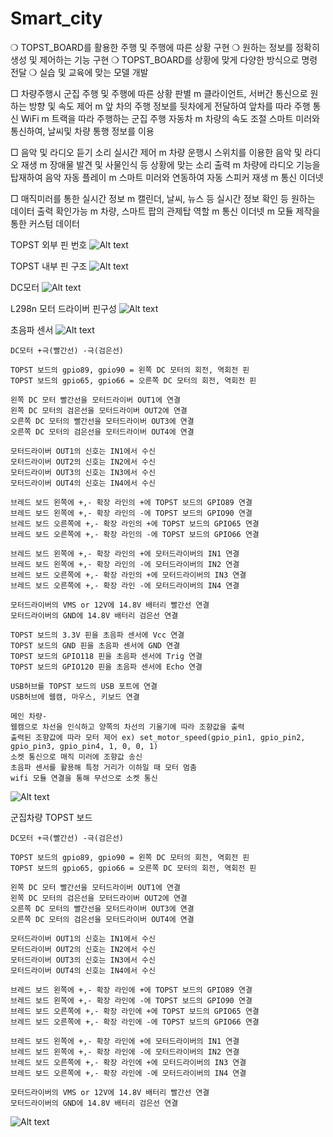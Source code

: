 # Smart_city
❍ TOPST_BOARD를 활용한 주행 및 주행에 따른 상황 구현
❍ 원하는 정보를 정확히 생성 및 제어하는 기능 구현
❍ TOPST_BOARD를 상황에 맞게 다양한 방식으로 명령 전달
❍ 실습 및 교육에 맞는 모델 개발

□ 차량주행시 군집 주행 및 주행에 따른 상황 판별
    m 클라이언트, 서버간 통신으로 원하는 방향 및 속도 제어
    m 앞 차의 주행 정보를 뒷차에게 전달하여 앞차를 따라 주행 통신 WiFi
    m 트랙을 따라 주행하는 군집 주행 자동차
    m 차량의 속도 조절 스마트 미러와 통신하여, 날씨및 차량 통행 정보를 이용

□ 음악 및 라디오 듣기 소리 실시간 제어
    m 차량 운행시 스위치를 이용한 음악 및 라디오 재생 
    m 장애물 발견 및 사물인식 등 상황에 맞는 소리 출력
    m 차량에 라디오 기능을 탑재하여 음악 자동 플레이
    m 스마트 미러와 연동하여 자동 스피커 재생 
    m 통신 이더넷

□ 매직미러를 통한 실시간 정보
    m 캘린더, 날씨, 뉴스 등 실시간 정보 확인 등 원하는 데이터 출력 확인가능
    m 차량, 스마트 팝의 관제탑 역할
    m 통신 이더넷
    m 모듈 제작을 통한 커스텀 데이터

TOPST 외부 핀 번호
![Alt text](<Untitled (1).png>)

TOPST 내부 핀 구조
![Alt text](<Untitled (2).png>)

DC모터
![Alt text](<Untitled (3).png>)

L298n 모터 드라이버 핀구성
![Alt text](<Untitled (4).png>)

초음파 센서
![Alt text](<Untitled (5).png>)

```
DC모터 +극(빨간선) -극(검은선)

TOPST 보드의 gpio89, gpio90 = 왼쪽 DC 모터의 회전, 역회전 핀
TOPST 보드의 gpio65, gpio66 = 오른쪽 DC 모터의 회전, 역회전 핀

왼쪽 DC 모터 빨간선을 모터드라이버 OUT1에 연결
왼쪽 DC 모터의 검은선을 모터드라이버 OUT2에 연결
오른쪽 DC 모터의 빨간선을 모터드라이버 OUT3에 연결
오른쪽 DC 모터의 검은선을 모터드라이버 OUT4에 연결

모터드라이버 OUT1의 신호는 IN1에서 수신
모터드라이버 OUT2의 신호는 IN2에서 수신
모터드라이버 OUT3의 신호는 IN3에서 수신
모터드라이버 OUT4의 신호는 IN4에서 수신

브레드 보드 왼쪽에 +,- 확장 라인의 +에 TOPST 보드의 GPIO89 연결
브레드 보드 왼쪽에 +,- 확장 라인의 -에 TOPST 보드의 GPIO90 연결
브레드 보드 오른쪽에 +,- 확장 라인의 +에 TOPST 보드의 GPIO65 연결
브레드 보드 오른쪽에 +,- 확장 라인의 -에 TOPST 보드의 GPIO66 연결

브레드 보드 왼쪽에 +,- 확장 라인의 +에 모터드라이버의 IN1 연결
브레드 보드 왼쪽에 +,- 확장 라인의 -에 모터드라이버의 IN2 연결
브레드 보드 오른쪽에 +,- 확장 라인의 +에 모터드라이버의 IN3 연결
브레드 보드 오른쪽에 +,- 확장 라인 -에 모터드라이버의 IN4 연결

모터드라이버의 VMS or 12V에 14.8V 배터리 빨간선 연결
모터드라이버의 GND에 14.8V 배터리 검은선 연결

TOPST 보드의 3.3V 핀을 초음파 센서에 Vcc 연결
TOPST 보드의 GND 핀을 초음파 센서에 GND 연결
TOPST 보드의 GPIO118 핀을 초음파 센서에 Trig 연결
TOPST 보드의 GPIO120 핀을 초음파 센서에 Echo 연결

USB허브를 TOPST 보드의 USB 포트에 연결
USB허브에 웹캠, 마우스, 키보드 연결
```

```
메인 차량-
웹캠으로 차선을 인식하고 양쪽의 차선의 기울기에 따라 조향값을 출력
출력된 조향값에 따라 모터 제어 ex) set_motor_speed(gpio_pin1, gpio_pin2, gpio_pin3, gpio_pin4, 1, 0, 0, 1)
소켓 통신으로 매직 미러에 조향값 송신
초음파 센서를 활용해 특정 거리가 이하일 때 모터 멈춤
wifi 모듈 연결을 통해 무선으로 소켓 통신
```

![Alt text](Untitled.jpeg)

군집차량 TOPST 보드

```
DC모터 +극(빨간선) -극(검은선)

TOPST 보드의 gpio89, gpio90 = 왼쪽 DC 모터의 회전, 역회전 핀
TOPST 보드의 gpio65, gpio66 = 오른쪽 DC 모터의 회전, 역회전 핀

왼쪽 DC 모터 빨간선을 모터드라이버 OUT1에 연결
왼쪽 DC 모터의 검은선을 모터드라이버 OUT2에 연결
오른쪽 DC 모터의 빨간선을 모터드라이버 OUT3에 연결
오른쪽 DC 모터의 검은선을 모터드라이버 OUT4에 연결

모터드라이버 OUT1의 신호는 IN1에서 수신
모터드라이버 OUT2의 신호는 IN2에서 수신
모터드라이버 OUT3의 신호는 IN3에서 수신
모터드라이버 OUT4의 신호는 IN4에서 수신

브레드 보드 왼쪽에 +,- 확장 라인에 +에 TOPST 보드의 GPIO89 연결
브레드 보드 왼쪽에 +,- 확장 라인에 -에 TOPST 보드의 GPIO90 연결
브레드 보드 오른쪽에 +,- 확장 라인에 +에 TOPST 보드의 GPIO65 연결
브레드 보드 오른쪽에 +,- 확장 라인에 -에 TOPST 보드의 GPIO66 연결

브레드 보드 왼쪽에 +,- 확장 라인에 +에 모터드라이버의 IN1 연결
브레드 보드 왼쪽에 +,- 확장 라인에 -에 모터드라이버의 IN2 연결
브레드 보드 오른쪽에 +,- 확장 라인에 +에 모터드라이버의 IN3 연결
브레드 보드 오른쪽에 +,- 확장 라인에 -에 모터드라이버의 IN4 연결

모터드라이버의 VMS or 12V에 14.8V 배터리 빨간선 연결
모터드라이버의 GND에 14.8V 배터리 검은선 연결
```
![Alt text](<Untitled (1).jpeg>)

